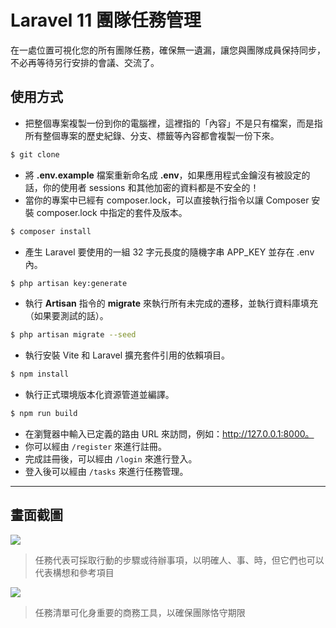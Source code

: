 # Laravel 11 團隊任務管理

在一處位置可視化您的所有團隊任務，確保無一遺漏，讓您與團隊成員保持同步，不必再等待另行安排的會議、交流了。

## 使用方式
- 把整個專案複製一份到你的電腦裡，這裡指的「內容」不是只有檔案，而是指所有整個專案的歷史紀錄、分支、標籤等內容都會複製一份下來。
```sh
$ git clone
```
- 將 __.env.example__ 檔案重新命名成 __.env__，如果應用程式金鑰沒有被設定的話，你的使用者 sessions 和其他加密的資料都是不安全的！
- 當你的專案中已經有 composer.lock，可以直接執行指令以讓 Composer 安裝 composer.lock 中指定的套件及版本。
```sh
$ composer install
```
- 產生 Laravel 要使用的一組 32 字元長度的隨機字串 APP_KEY 並存在 .env 內。
```sh
$ php artisan key:generate
```
- 執行 __Artisan__ 指令的 __migrate__ 來執行所有未完成的遷移，並執行資料庫填充（如果要測試的話）。
```sh
$ php artisan migrate --seed
```
- 執行安裝 Vite 和 Laravel 擴充套件引用的依賴項目。
```sh
$ npm install
```
- 執行正式環境版本化資源管道並編譯。
```sh
$ npm run build
```
- 在瀏覽器中輸入已定義的路由 URL 來訪問，例如：http://127.0.0.1:8000。
- 你可以經由 `/register` 來進行註冊。
- 完成註冊後，可以經由 `/login` 來進行登入。
- 登入後可以經由 `/tasks` 來進行任務管理。

----

## 畫面截圖
![](https://i.imgur.com/Owsc5vN.png)
> 任務代表可採取行動的步驟或待辦事項，以明確人、事、時，但它們也可以代表構想和參考項目

![](https://i.imgur.com/E2atD6I.png)
> 任務清單可化身重要的商務工具，以確保團隊恪守期限
